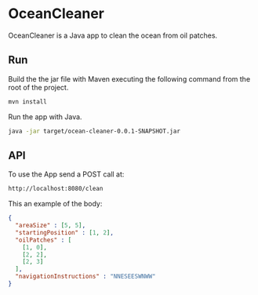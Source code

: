 
# OceanCleaner

OceanCleaner is a Java app to clean the ocean from oil patches.

## Run

Build the the jar file with Maven executing the following command from the root of the project.

```bash
mvn install
```

Run the app with Java.

```bash
java -jar target/ocean-cleaner-0.0.1-SNAPSHOT.jar
```

## API
To use the App send a POST call at:

```bash
http://localhost:8080/clean
```

This an example of the body:

```json
{
  "areaSize" : [5, 5],
  "startingPosition" : [1, 2],
  "oilPatches" : [
    [1, 0],
    [2, 2],
    [2, 3]
  ],
  "navigationInstructions" : "NNESEESWNWW"
}
```

